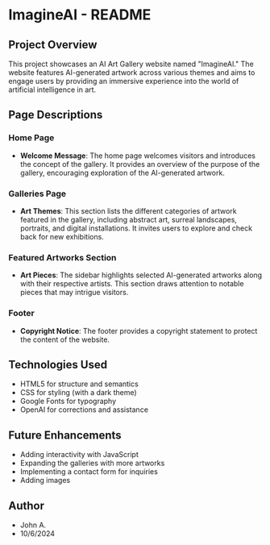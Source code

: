 # ImagineAI - README

## Project Overview
This project showcases an AI Art Gallery website named "ImagineAI." The website features AI-generated artwork across various themes and aims to engage users by providing an immersive experience into the world of artificial intelligence in art.

## Page Descriptions

### Home Page
- **Welcome Message**: The home page welcomes visitors and introduces the concept of the gallery. It provides an overview of the purpose of the gallery, encouraging exploration of the AI-generated artwork.
  
### Galleries Page
- **Art Themes**: This section lists the different categories of artwork featured in the gallery, including abstract art, surreal landscapes, portraits, and digital installations. It invites users to explore and check back for new exhibitions.

### Featured Artworks Section
- **Art Pieces**: The sidebar highlights selected AI-generated artworks along with their respective artists. This section draws attention to notable pieces that may intrigue visitors.

### Footer
- **Copyright Notice**: The footer provides a copyright statement to protect the content of the website.

## Technologies Used
- HTML5 for structure and semantics
- CSS for styling (with a dark theme)
- Google Fonts for typography
- OpenAI for corrections and assistance

## Future Enhancements
- Adding interactivity with JavaScript
- Expanding the galleries with more artworks
- Implementing a contact form for inquiries
- Adding images

## Author
- John A.
- 10/6/2024
